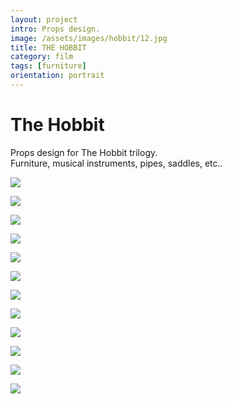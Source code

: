 ```yaml
---
layout: project
intro: Props design.  
image: /assets/images/hobbit/12.jpg
title: THE HOBBIT
category: film
tags: [furniture]
orientation: portrait
---
```


# The Hobbit

Props design for The Hobbit trilogy. <br>
Furniture, musical instruments, pipes, saddles, etc..

![](/assets/images/hobbit/0.jpeg)

![](/assets/images/hobbit/1.jpg)

![](/assets/images/hobbit/2.jpg)

![](/assets/images/hobbit/3.jpg)

![](/assets/images/hobbit/4.jpg)

![](/assets/images/hobbit/6.png)

![](/assets/images/hobbit/7.jpg)

![](/assets/images/hobbit/8.jpg)

![](/assets/images/hobbit/9.jpg)

![](/assets/images/hobbit/10.jpg)

![](/assets/images/hobbit/11.png)

![](/assets/images/hobbit/5.jpg)



